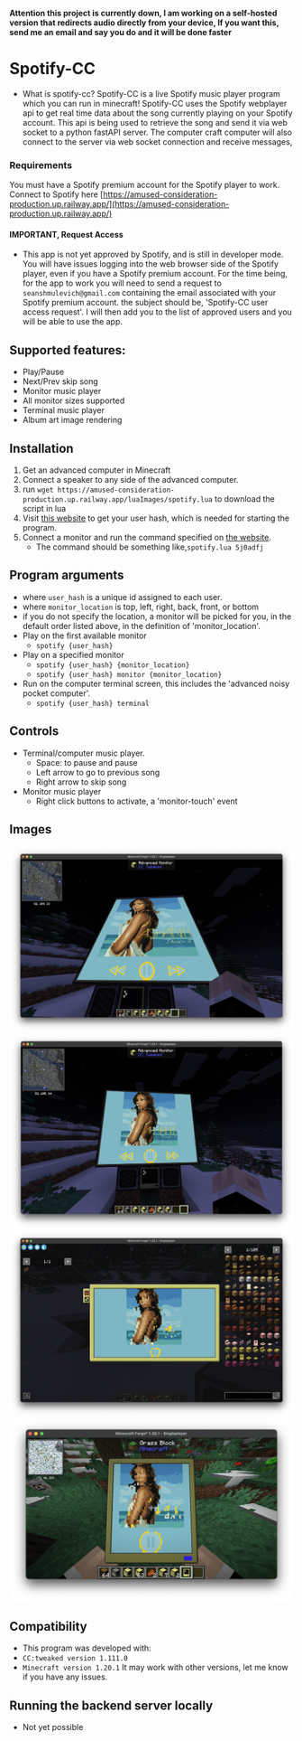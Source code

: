 **Attention this project is currently down, I am working on a self-hosted version that redirects audio directly from your device, If you want this, send me an email and say you do and it will be done faster**
# Spotify-CC
- What is spotify-cc?
Spotify-CC is a live Spotify music player program which you can run in minecraft!
Spotify-CC uses the Spotify webplayer api to get real time data about the song currently playing on your Spotify account. This api is being used to retrieve the song and send it via web socket to a python fastAPI server. The computer craft computer will also connect to the server via web socket connection and receive messages, 

### Requirements
You must have a Spotify premium account for the Spotify player to work.
Connect to Spotify here [https://amused-consideration-production.up.railway.app/](https://amused-consideration-production.up.railway.app/)
#### IMPORTANT, Request Access
- This app is not yet approved by Spotify, and is still in developer mode. You will have issues logging into the web browser side of the Spotify player, even if you have a Spotify premium account. For the time being, for the app to work you will need to send a request to `seanshmulevich@gmail.com` containing the email associated with your Spotify premium account. the subject should be, 'Spotify-CC user access request'. I will then add you to the list of approved users and you will be able to use the app.

## Supported features:
- Play/Pause
- Next/Prev skip song
- Monitor music player
- All monitor sizes supported
- Terminal music player
- Album art image rendering

## Installation
1. Get an advanced computer in Minecraft
1. Connect a speaker to any side of the advanced computer.
2. run `wget https://amused-consideration-production.up.railway.app/luaImages/spotify.lua` to download the script in lua
3. Visit [this website](https://amused-consideration-production.up.railway.app) to get your user hash, which is needed for starting the program.
4. Connect a monitor and run the command specified on [the website](https://amused-consideration-production.up.railway.app/).
    - The command should be something like,`spotify.lua 5j0adfj`

## Program arguments
- where `user_hash` is a unique id assigned to each user.
- where `monitor_location` is top, left, right, back, front, or bottom
- if you do not specify the location, a monitor will be picked for you, in the default order listed above, in the definition of 'monitor_location'.
- Play on the first available monitor
    - `spotify {user_hash}`
- Play on a specified monitor
    - `spotify {user_hash} {monitor_location}` 
    - `spotify {user_hash} monitor {monitor_location}`
-  Run on the computer terminal screen, this includes the 'advanced noisy pocket computer'.
    - `spotify {user_hash} terminal`

## Controls
- Terminal/computer music player.
    - Space: to pause and pause
    - Left arrow to go to previous song
    - Right arrow to skip song
- Monitor music player
    - Right click buttons to activate, a 'monitor-touch' event

## Images

![](<screenshots/big.png>)
![](<screenshots/medium.png>)
![](<screenshots/small.png>)
![](<screenshots/mobile.png>)


## Compatibility
- This program was developed with:
- `CC:tweaked version 1.111.0`
- `Minecraft version 1.20.1`
It may work with other versions, let me know if you have any issues.

## Running the backend server locally
- Not yet possible
